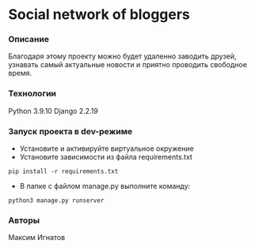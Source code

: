 # Social network of bloggers
### Описание
Благодаря этому проекту можно будет удаленно заводить друзей, узнавать самый актуальные новости и приятно проводить свободное время.
### Технологии
Python 3.9.10
Django 2.2.19
### Запуск проекта в dev-режиме
- Установите и активируйте виртуальное окружение
- Установите зависимости из файла requirements.txt
```
pip install -r requirements.txt
``` 
- В папке с файлом manage.py выполните команду:
```
python3 manage.py runserver
```
### Авторы
Максим Игнатов